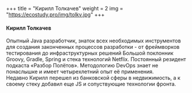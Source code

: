 +++
title = "Кирилл Толкачев"
weight = 2
img = "https://ecostudy.pro/img/tolkv.jpg"
+++

#### Кирилл Толкачев

Опытный Java разработчик, знаток всех необходимых инструментов для создания законченных процессов разработки - от фреймворков тестирования до инфраструктурных решений
Большой поклонник Groovy, Gradle, Spring и стека технологий Netflix. Постоянный резидент подкаста «Разбор Полётов». Методологию DevOps знает не понаслышке и имеет четырехлетний опыт её применения.  
Недавно Кирилл перешел из банковской сферы в недвижимость, а к своему стеку добавил еще JS и сопуствующие технологии фронта.
